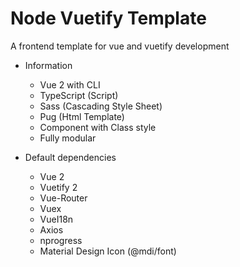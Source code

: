 # Node Vuetify Template

A frontend template for vue and vuetify development 

* Information
    * Vue 2 with CLI
    * TypeScript (Script)
    * Sass (Cascading Style Sheet)
    * Pug (Html Template)
    * Component with Class style
    * Fully modular

* Default dependencies
    * Vue 2
    * Vuetify 2
    * Vue-Router
    * Vuex
    * VueI18n
    * Axios
    * nprogress
    * Material Design Icon (@mdi/font)
